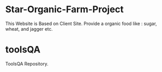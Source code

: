 # Star-Organic-Farm-Project
This Website is Based on Client Site. Provide a organic food like : sugar, wheat, and jagger etc. 
# toolsQA
ToolsQA Repository.
